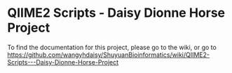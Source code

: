 # QIIME2 Scripts - Daisy Dionne Horse Project
To find the documentation for this project, please go to the wiki, or go to https://github.com/wangyhdaisy/ShuyuanBioinformatics/wiki/QIIME2-Scripts---Daisy-Dionne-Horse-Project
